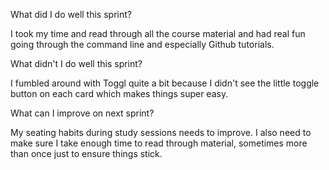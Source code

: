 What did I do well this sprint?

I took my time and read through all the course material and had real fun going through the command line and especially Github tutorials.

What didn't I do well this sprint?

I fumbled around with Toggl quite a bit because I didn't see the little toggle button on each card which makes things super easy.

What can I improve on next sprint?

My seating habits during study sessions needs to improve. I also need to make sure I take enough time to read through material, sometimes more than once just to ensure things stick.